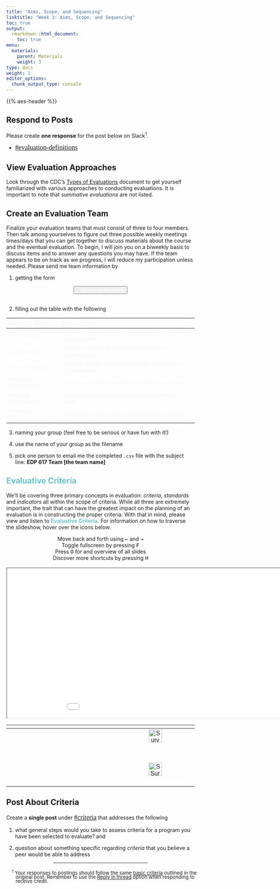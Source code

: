 ```yaml
---
title: "Aims, Scope, and Sequencing"
linktitle: "Week 3: Aims, Scope, and Sequencing"
toc: true
output:
  rmarkdown::html_document:
    toc: true
menu:
  materials:
    parent: Materials
    weight: 3
type: docs
weight: 2
editor_options: 
  chunk_output_type: console
---
```


<script src="/rmarkdown-libs/font-awesome/js/script.js"></script>
<script src="/rmarkdown-libs/kePrint/kePrint.js"></script>
<link href="/rmarkdown-libs/lightable/lightable.css" rel="stylesheet" />
<script src="/rmarkdown-libs/kePrint/kePrint.js"></script>

<link href="/rmarkdown-libs/lightable/lightable.css" rel="stylesheet" />

{{% aes-header %}}

## Respond to Posts

Please create **one response** for the post below on Slack<sup>1</sup>.

-   <font face="Arial Narrow" size="4px">[#evaluation-definitions](https://2022edp617.slack.com/archives/C02V4BM9VQQ)</font>

## View Evaluation Approaches

Look through the CDC’s <a href="/handouts/Types%20of%20Evaluation.pdf" target="_blank">Types of Evaluations</a> document to get yourself familiarized with various approaches to conducting evaluations. It is important to note that *summative evaluations* are not listed.

## Create an Evaluation Team

Finalize your evaluation teams that must consist of three to four members. Then talk among yourselves to figure out three possible weekly meetings times/days that you can get together to discuss materials about the course and the eventual evaluation. To begin, I will join you on a biweekly basis to discuss items and to answer any questions you may have. If the team appears to be on track as we progress, I will reduce my participation unless needed. Please send me team information by

1.  getting the form

<center>
<a onclick="fetch(&#39;data:text/csv;base64,77u/Rmlyc3QgTmFtZSxMYXN0IE5hbWUsRW1haWwgQWRkcmVzcyxNZWV0aW5nIFRpbWUvRGF5IDEsTWVldGluZyBUaW1lL0RheSAyLE1lZXRpbmcgVGltZS9EYXkgMw==&#39;).then(res =&gt; res.blob()).then(blob =&gt; {&#10;      const downloadURL = window.URL.createObjectURL(blob);&#10;      const a = document.createElement(&#39;a&#39;);&#10;      document.body.appendChild(a);&#10;      a.href = downloadURL;&#10;      a.download = &#39;evalTeams.csv&#39;; a.click();&#10;      window.URL.revokeObjectURL(downloadURL);&#10;      document.body.removeChild(a);&#10;    });">
<button class="btn btn-primary hvr-sweep-to-left"><i class="fa fa-save"></i> &nbsp;&nbsp;&nbsp;<span style='color:#ffffff'>Download the Form</button>
</a>
</center>

<br>

2.  filling out the table with the following

<center>
<table class=" lightable-paper" style="font-family: &quot;Arial Narrow&quot;, arial, helvetica, sans-serif; width: auto !important; margin-left: auto; margin-right: auto;">
<thead>
<tr>
<th style="text-align:left;color: #f7f7f7 !important;background-color: transparent !important;vertical-align: middle !important;">
Column Name
</th>
<th style="text-align:left;color: #f7f7f7 !important;background-color: transparent !important;vertical-align: middle !important;">
Description
</th>
</tr>
</thead>
<tbody>
<tr>
<td style="text-align:left;width: 10em; color: #f7f7f7 !important;background-color: transparent !important;vertical-align: middle !important;">
First Name
</td>
<td style="text-align:left;width: 30em; color: #f7f7f7 !important;background-color: transparent !important;vertical-align: middle !important;">
The first names of each team member on separate lines.
</td>
</tr>
<tr>
<td style="text-align:left;width: 10em; color: #f7f7f7 !important;background-color: transparent !important;vertical-align: middle !important;">
Last Name
</td>
<td style="text-align:left;width: 30em; color: #f7f7f7 !important;background-color: transparent !important;vertical-align: middle !important;">
The last names of each team member on separate lines.
</td>
</tr>
<tr>
<td style="text-align:left;width: 10em; color: #f7f7f7 !important;background-color: transparent !important;vertical-align: middle !important;">
Email Address
</td>
<td style="text-align:left;width: 30em; color: #f7f7f7 !important;background-color: transparent !important;vertical-align: middle !important;">
Corresponding preferential email address on separate lines.
</td>
</tr>
<tr>
<td style="text-align:left;width: 10em; color: #f7f7f7 !important;background-color: transparent !important;vertical-align: middle !important;">
Meeting Day/Time 1
</td>
<td style="text-align:left;width: 30em; color: #f7f7f7 !important;background-color: transparent !important;vertical-align: middle !important;">
Your team’s first choice for a day/time to meet.
</td>
</tr>
<tr>
<td style="text-align:left;width: 10em; color: #f7f7f7 !important;background-color: transparent !important;vertical-align: middle !important;">
Meeting Day/Time 2
</td>
<td style="text-align:left;width: 30em; color: #f7f7f7 !important;background-color: transparent !important;vertical-align: middle !important;">
Your team’s second choice for a day/time to meet.
</td>
</tr>
<tr>
<td style="text-align:left;width: 10em; color: #f7f7f7 !important;background-color: transparent !important;vertical-align: middle !important;">
Meeting Day/Time 3
</td>
<td style="text-align:left;width: 30em; color: #f7f7f7 !important;background-color: transparent !important;vertical-align: middle !important;">
Your team’s last choice for a day/time to meet.
</td>
</tr>
</tbody>
</table>
</center>

3.  naming your group (feel free to be serious or have fun with it!)

4.  use the name of your group as the filename

5.  pick one person to email me the completed `.csv` file with the subject line: <b>EDP 617 Team \[the team name\]</b>

## <span style="color:#6ac4cd;font-weight:bold">Evaluative Criteria</span>

We’ll be covering three primary concepts in evaluation: *criteria*, *standards* and *indicators* all within the scope of criteria. While all three are extremely important, the trait that can have the greatest impact on the planning of an evaluation is in constructing the proper criteria. With that in mind, please view and listen to <span style="color:#6ac4cd;font-weight:bold">Evaluative Criteria</span>. For information on how to traverse the slideshow, hover over the icons below.

<center>
<div class="wrapper">
    <div class="icon leftright">
      <div class="tooltip"><span style=width:200px;>Move back and forth using <kbd>←</kbd> and <kbd>→</kbd></span></div>
      <span><i class="fas fa-map-signs"></i></span></div>
    <div class="icon info">
      <div class="tooltip"><span style=width:200px;>Toggle fullscreen by pressing <kbd>F</kbd></span></div>
      <span><i class="fas fa-expand-alt"></i></span>
    </div><div class="icon github">
      <div class="tooltip"><span style=width:200px;>Press <kbd>O</kbd> for and overview of all slides</span></div>
      <span><i class="far fa-images"></i></span>
    </div><div class="icon youtube">
      <div class="tooltip"><span style=width:200px;>Discover more shortcuts by pressing <kbd>H</kbd></span></div>
      <span><i class="fas fa-info-circle"></i></span>
    </div>
</div>
</center>
<br>
<center>

<div class="holder">

<div class="bigcol">

<iframe src="/slides/Evaluative Criteria/Evaluative-Criteria.html" width="200%" height="400px" data-external="1">
</iframe>

</div>

<div class="smallcol">

<table class=" lightable-paper" style="font-family: &quot;Arial Narrow&quot;, arial, helvetica, sans-serif; width: auto !important; margin-left: auto; margin-right: auto;">
<thead>
<tr>
<th style="text-align:center;">
</th>
</tr>
</thead>
<tbody>
<tr>
<td style="text-align:center;width: 25em; padding-left: 300px;color: #ffffff !important;background-color: transparent !important;vertical-align: middle !important;">
<a href="/slides/Evaluative%20Criteria/Evaluative-Criteria.html" target="_blank"><img src="/logos/web-ico.png" alt="Survey Design Page" width="35"></a>
</td>
</tr>
<tr>
<td style="text-align:center;width: 25em; padding-left: 300px;color: #ffffff !important;background-color: transparent !important;vertical-align: middle !important;">
Larger version of the presentation
</td>
</tr>
<tr>
<td style="text-align:center;width: 25em; padding-left: 300px;color: #ffffff !important;background-color: transparent !important;vertical-align: middle !important;">
</td>
</tr>
<tr>
<td style="text-align:center;width: 25em; padding-left: 300px;color: #ffffff !important;background-color: transparent !important;vertical-align: middle !important;">
<a href="/slides/Evaluative%20Criteria/Evaluative%20Criteria.pdf" target="_blank"><img src="/logos/pdf-ico.png" alt="SSurvey Design PDF" width="35"></a>
</td>
</tr>
<tr>
<td style="text-align:center;width: 25em; padding-left: 300px;color: #ffffff !important;background-color: transparent !important;vertical-align: middle !important;">
PDF of the presentation
</td>
</tr>
</tbody>
</table>

</div>

</div>

<div class="clear">

</div>

</center>

## Post About Criteria

Create a **single post** under <font face="Arial Narrow" size="4px">[#criteria](https://2022edp617.slack.com/archives/C03015N4NSF)</font> that addresses the following

1.  what general steps would you take to assess criteria for a program you have been selected to evaluate? and

2.  question about something specific regarding *criteria* that you believe a peer would be able to address

<hr style="width:50%; margin: auto; hyphens: auto;" />

<br>
<span style="width:500px; overflow-wrap: break-word; display:inline-block; line-height: 80%; text-indent: -10px; padding-left: 25px;">
<font size="2.5"><sup>1</sup> Your responses to postings should follow the same <a href="/tasks/#weekly-postings">basic criteria</a> outlined in the original post. Remember to use the <a href="/tasks/#responding-on-slack">Reply in thread</a> option when responding to receive credit.</font>
</span>
